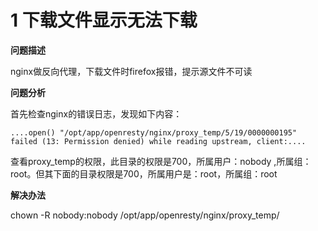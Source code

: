 # 1 下载文件显示无法下载
**问题描述**

nginx做反向代理，下载文件时firefox报错，提示源文件不可读

**问题分析**

首先检查nginx的错误日志，发现如下内容：

```
....open() "/opt/app/openresty/nginx/proxy_temp/5/19/0000000195" failed (13: Permission denied) while reading upstream, client:....
```
查看proxy_temp的权限，此目录的权限是700，所属用户：nobody ,所属组：root。但其下面的目录权限是700，所属用户是：root，所属组：root

**解决办法**

chown -R nobody:nobody /opt/app/openresty/nginx/proxy_temp/
